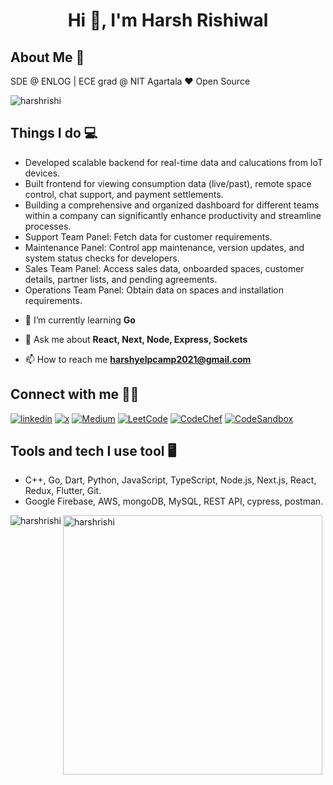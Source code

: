 <h1 align="center">Hi 👋, I'm Harsh Rishiwal</h1>

## About Me 🚀
SDE @ ENLOG | ECE grad @ NIT Agartala ❤ Open Source

<p align="left"> <img src="https://komarev.com/ghpvc/?username=harshrishi&label=Profile%20views&color=0e75b6&style=flat" alt="harshrishi" /> </p>

## Things I do 💻
+ Developed scalable backend for real-time data and calucations from IoT devices.
+ Built frontend for viewing consumption data (live/past), remote space control, chat support, and payment
  settlements. 
+ Building a comprehensive and organized dashboard for different teams within a company can significantly
  enhance productivity and streamline processes. 
+ Support Team Panel: Fetch data for customer requirements.
+ Maintenance Panel: Control app maintenance, version updates, and system status checks for developers.
+ Sales Team Panel: Access sales data, onboarded spaces, customer details, partner lists, and pending
  agreements.
+ Operations Team Panel: Obtain data on spaces and installation requirements. 

- 🌱 I’m currently learning **Go**

- 💬 Ask me about **React, Next, Node, Express, Sockets**

- 📫 How to reach me **harshyelpcamp2021@gmail.com**

## Connect with me 👨‍🚀
[![linkedin](https://img.shields.io/badge/LinkedIn-0098e0?style=for-the-badge&logo=LinkedIn&logoColor=white)](https://linkedin.com/in/harsh-rishiwal-83a723151)
[![x](https://img.shields.io/badge/Twitter-000000?style=for-the-badge&logo=x&logoColor=white)](https://x.com/harsh_rishi5)
[![Medium](https://img.shields.io/badge/Medium-12100E?style=for-the-badge&logo=medium&logoColor=white)]([https://x.com/harsh_rishi5](https://medium.com/@harshyelpcamp))
[![LeetCode](https://img.shields.io/badge/LeetCode-FFA116?style=for-the-badge&logo=LeetCode&logoColor=white)](https://www.leetcode.com/er3ifh8jln/)
[![CodeChef](https://img.shields.io/badge/CodeChef-5B4638?style=for-the-badge&logo=CodeChef&logoColor=white)](https://www.codechef.com/users/h_rishi_5)
[![CodeSandbox](https://img.shields.io/badge/CodeSandbox-000000?style=for-the-badge&logo=CodeSandbox&logoColor=white)](https://codesandbox.com/harshyelpcamp2021)

## Tools and tech I use tool 🖥
+ C++, Go, Dart, Python, JavaScript, TypeScript, Node.js, Next.js, React, Redux, Flutter, Git. 
+ Google Firebase, AWS, mongoDB, MySQL, REST API, cypress, postman.

<p>
  <img align="left" src="https://github-readme-stats.vercel.app/api/top-langs?username=harshrishi&show_icons=true&locale=en&layout=compact&theme=dark" alt="harshrishi" />
</p>
<p>
  <img align="center" src="https://github-readme-streak-stats.herokuapp.com/?user=harshrishi&theme=dark" alt="harshrishi" width="415px" />
</p>



